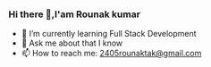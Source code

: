 ###                                              Hi there 👋,I'am Rounak kumar

<!--
**Rktak/Rktak** is a ✨ _special_ ✨ repository because its `README.md` (this file) appears on your GitHub profile.

Here are some ideas to get you started:

- <!--🔭 I’m currently working on
 - 🤔 I’m looking for help with ...
- 👯 I’m looking to collaborate on ...
- 😄 Pronouns: ...
- ⚡ Fun fact: ...
-->
- 🌱 I’m currently learning Full Stack Development
- 💬 Ask me about that I know 
- 📫 How to reach me: 2405rounaktak@gmail.com


